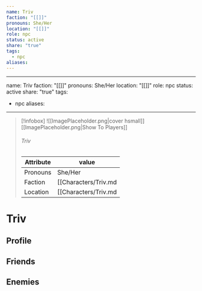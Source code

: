 ```yaml
---
name: Triv
faction: "[[]]"
pronouns: She/Her
location: "[[]]"
role: npc
status: active
share: "true"
tags:
  - npc
aliases: 
---
```

---
name: Triv
faction: "[[]]"
pronouns: She/Her
location: "[[]]"
role: npc
status: active
share: "true"
tags:
  - npc
aliases:
---


> [!infobox]
> ![[ImagePlaceholder.png|cover hsmall]]
> [[ImagePlaceholder.png|Show To Players]]
> ###### Triv
> Attribute |  value |
> ---|---|
> Pronouns | She/Her
> Faction | [[Characters/Triv.md|Triv]]
> Location | [[Characters/Triv.md|Triv]] |


# Triv
## Profile

## Friends

## Enemies


